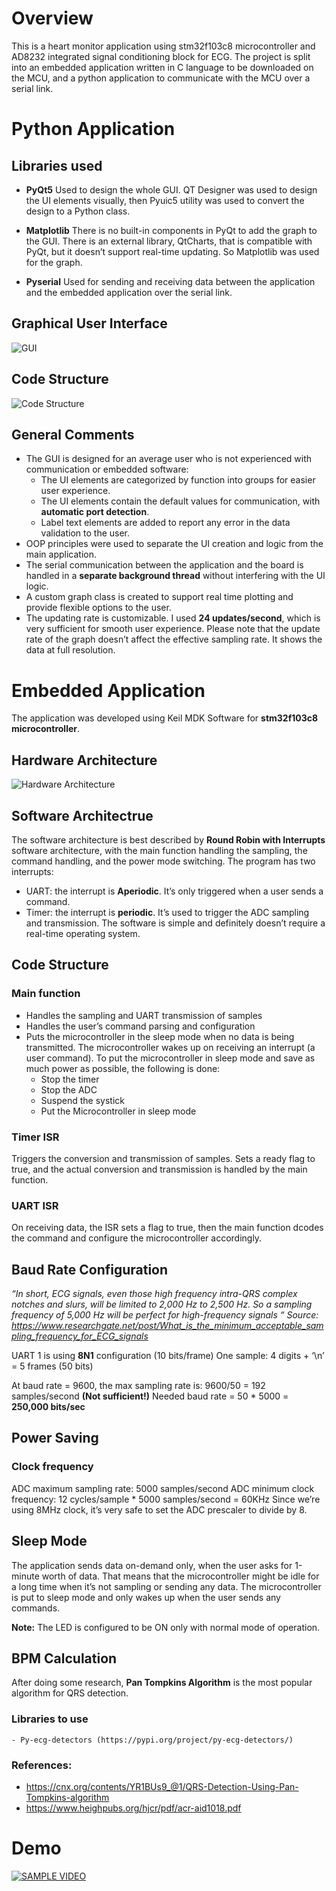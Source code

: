 # Overview
This is a heart monitor application using stm32f103c8 microcontroller and AD8232 integrated signal conditioning block for ECG. The project is split into an embedded application written in C language to be downloaded on the MCU, and a python application to communicate with the MCU over a serial link.

# Python Application
## Libraries used
-   **PyQt5**
Used to design the whole GUI. QT Designer was used to design the UI elements visually, then Pyuic5 utility was used to convert the design to a Python class.
    

-   **Matplotlib**
 There is no built-in components in PyQt to add the graph to the GUI. There is an external library, QtCharts, that is compatible with PyQt, but it doesn’t support real-time updating. So Matplotlib was used for the graph.
    

-   **Pyserial**
Used for sending and receiving data between the application and the embedded application over the serial link.

## Graphical User Interface
![GUI](/Documentation/GUI.png)

## Code Structure
![Code Structure](/Documentation/Class%20Diagram.png)

## General Comments
- The GUI is designed for an average user who is not experienced with communication or embedded software:
  - The UI elements are categorized by function into groups for easier user experience.
  - The UI elements contain the default values for communication, with **automatic port detection**.
  - Label text elements are added to report any error in the data validation to the user.
- OOP principles were used to separate the UI creation and logic from the main application.
- The serial communication between the application and the board is handled in a **separate background thread** without interfering with the UI logic.
- A custom graph class is created to support real time plotting and provide flexible options to the user. 
- The updating rate is customizable. I used **24 updates/second**, which is very sufficient for smooth user experience. Please note that the update rate of the graph doesn’t affect the effective sampling rate. It shows the data at full resolution.

# Embedded Application
The application was developed using Keil MDK Software for **stm32f103c8 microcontroller**.

## Hardware Architecture
![Hardware Architecture](/Documentation/Hardware%20Architecture.png)

## Software Architectrue
The software architecture is best described by **Round Robin with Interrupts** software architecture, with the main function handling the sampling, the command handling, and the power mode switching. The program has two interrupts:
- UART: the interrupt is **Aperiodic**. It’s only triggered when a user sends a command.
- Timer: the interrupt is **periodic**. It’s used to trigger the ADC sampling and transmission.
The software is simple and definitely doesn’t require a real-time operating system.

## Code Structure
### Main function 
- Handles the sampling and UART transmission of samples
- Handles the user’s command parsing and configuration
- Puts the microcontroller in the sleep mode when no data is being transmitted. The microcontroller wakes up on receiving an interrupt (a user command). To put the microcontroller in sleep mode and save as much power as possible, the following is done:
    - Stop the timer
    - Stop the ADC
    - Suspend the systick
    - Put the Microcontroller in sleep mode
    
### Timer ISR
Triggers the conversion and transmission of samples. Sets a ready flag to true, and the actual conversion and transmission is handled by the main function.

### UART ISR
On receiving data, the ISR sets a flag to true, then the main function dcodes the command and configure the microcontroller accordingly.

## Baud Rate Configuration
*“In short, ECG signals, even those high frequency intra-QRS complex notches and slurs, will be limited to 2,000 Hz to 2,500 Hz. So a sampling frequency of 5,000 Hz will be perfect for high-frequency signals “
Source: https://www.researchgate.net/post/What_is_the_minimum_acceptable_sampling_frequency_for_ECG_signals*

UART 1 is using **8N1** configuration 		(10 bits/frame)
One sample: 4 digits + ‘\n’ = 5 frames		(50 bits)

At baud rate = 9600, the max sampling rate is: 
9600/50 = 192 samples/second **(Not sufficient!)**
Needed baud rate = 50 * 5000 = **250,000 bits/sec**

## Power Saving
### Clock frequency
ADC maximum sampling rate: 5000 samples/second
ADC minimum clock frequency:
12 cycles/sample * 5000 samples/second = 60KHz
Since we’re using 8MHz clock, it’s very safe to set the ADC prescaler to divide by 8.


## Sleep Mode
The application sends data on-demand only, when the user asks for 1-minute worth of data. That means that the microcontroller might be idle for a long time when it’s not sampling or sending any data. The microcontroller is put to sleep mode and only wakes up when the user sends any commands.

**Note:** The LED is configured to be ON only with normal mode of operation.

## BPM Calculation
After doing some research, **Pan Tompkins Algorithm** is the most popular algorithm for QRS detection.
### Libraries to use
    - Py-ecg-detectors (https://pypi.org/project/py-ecg-detectors/)
### References:
- https://cnx.org/contents/YR1BUs9_@1/QRS-Detection-Using-Pan-Tompkins-algorithm
- https://www.heighpubs.org/hjcr/pdf/acr-aid1018.pdf

# Demo
[![SAMPLE VIDEO](https://yt-embed.herokuapp.com/embed?v=UQaN8RhjYOc)](https://youtu.be/UQaN8RhjYOc "SAMPLE")
